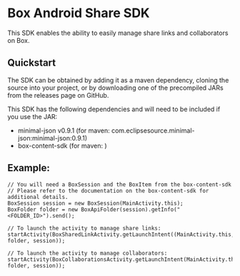 Box Android Share SDK
==============
This SDK enables the ability to easily manage share links and collaborators on Box.

Quickstart
--------------
The SDK can be obtained by adding it as a maven dependency, cloning the source into your project, or by downloading one of the precompiled JARs from the releases page on GitHub.

This SDK has the following dependencies and will need to be included if you use the JAR:
* minimal-json v0.9.1 (for maven: com.eclipsesource.minimal-json:minimal-json:0.9.1)
* box-content-sdk (for maven: )

Example:
--------------
    // You will need a BoxSession and the BoxItem from the box-content-sdk 
    // Please refer to the documentation on the box-content-sdk for additional details.
    BoxSession session = new BoxSession(MainActivity.this);
    BoxFolder folder = new BoxApiFolder(session).getInfo("<FOLDER_ID>").send();
    
    // To launch the activity to manage share links:
    startActivity(BoxSharedLinkActivity.getLaunchIntent((MainActivity.this, folder, session));
    
    // To launch the activity to manage collaborators:
    startActivity(BoxCollaborationsActivity.getLaunchIntent(MainActivity.this, folder, session));
